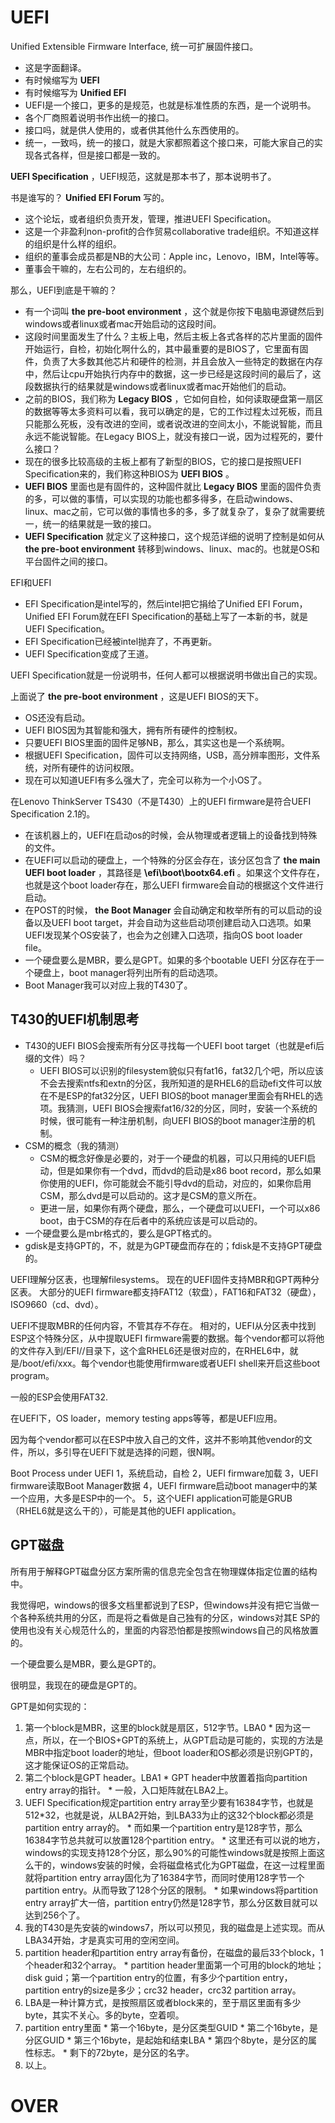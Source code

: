 # UEFI

Unified Extensible Firmware Interface, 统一可扩展固件接口。

  * 这是字面翻译。 
  * 有时候缩写为 **UEFI**
  * 有时候缩写为 **Unified EFI**
  * UEFI是一个接口，更多的是规范，也就是标准性质的东西，是一个说明书。 
  * 各个厂商照着说明书作出统一的接口。 
  * 接口吗，就是供人使用的，或者供其他什么东西使用的。 
  * 统一，一致吗，统一的接口，就是大家都照着这个接口来，可能大家自己的实现各式各样，但是接口都是一致的。 

**UEFI Specification** ，UEFI规范，这就是那本书了，那本说明书了。 

书是谁写的？ **Unified EFI Forum** 写的。

  * 这个论坛，或者组织负责开发，管理，推进UEFI Specification。 
  * 这是一个非盈利non-profit的合作贸易collaborative trade组织。不知道这样的组织是什么样的组织。 
  * 组织的董事会成员都是NB的大公司：Apple inc，Lenovo，IBM，Intel等等。 
  * 董事会干嘛的，左右公司的，左右组织的。 

那么，UEFI到底是干嘛的？

  * 有一个词叫 **the pre-boot environment** ，这个就是你按下电脑电源键然后到windows或者linux或者mac开始启动的这段时间。 
  * 这段时间里面发生了什么？主板上电，然后主板上各式各样的芯片里面的固件开始运行，自检，初始化啊什么的，其中最重要的是BIOS了，它里面有固件，负责了大多数其他芯片和硬件的检测，并且会放入一些特定的数据在内存中，然后让cpu开始执行内存中的数据，这一步已经是这段时间的最后了，这段数据执行的结果就是windows或者linux或者mac开始他们的启动。 
  * 之前的BIOS，我们称为 **Legacy BIOS** ，它如何自检，如何读取硬盘第一扇区的数据等等太多资料可以看，我可以确定的是，它的工作过程太过死板，而且只能那么死板，没有改进的空间，或者说改进的空间太小，不能说智能，而且永远不能说智能。在Legacy BIOS上，就没有接口一说，因为过程死的，要什么接口？ 
  * 现在的很多比较高级的主板上都有了新型的BIOS，它的接口是按照UEFI Specification来的，我们称这种BIOS为 **UEFI BIOS** 。 
  * **UEFI BIOS** 里面也是有固件的，这种固件就比 **Legacy BIOS** 里面的固件负责的多，可以做的事情，可以实现的功能也都多得多，在启动windows、linux、mac之前，它可以做的事情也多的多，多了就复杂了，复杂了就需要统一，统一的结果就是一致的接口。 
  * **UEFI Specification** 就定义了这种接口，这个规范详细的说明了控制是如何从 **the pre-boot environment** 转移到windows、linux、mac的。也就是OS和平台固件之间的接口。 

EFI和UEFI

  * EFI Specification是intel写的，然后intel把它捐给了Unified EFI Forum，Unified EFI Forum就在EFI Specification的基础上写了一本新的书，就是UEFI Specification。 
  * EFI Specification已经被intel抛弃了，不再更新。 
  * UEFI Specification变成了王道。 

UEFI Specification就是一份说明书，任何人都可以根据说明书做出自己的实现。

上面说了 **the pre-boot environment** ，这是UEFI BIOS的天下。

  * OS还没有启动。 
  * UEFI BIOS因为其智能和强大，拥有所有硬件的控制权。 
  * 只要UEFI BIOS里面的固件足够NB，那么，其实这也是一个系统啊。 
  * 根据UEFI Specification，固件可以支持网络，USB，高分辨率图形，文件系统，对所有硬件的访问权限。 
  * 现在可以知道UEFI有多么强大了，完全可以称为一个小OS了。 

在Lenovo ThinkServer TS430（不是T430）上的UEFI firmware是符合UEFI Specification 2.1的。

  * 在该机器上的，UEFI在启动os的时候，会从物理或者逻辑上的设备找到特殊的文件。 
  * 在UEFI可以启动的硬盘上，一个特殊的分区会存在，该分区包含了 **the main UEFI boot loader** ，其路径是 **\efi\boot\bootx64.efi** 。如果这个文件存在，也就是这个boot loader存在，那么UEFI firmware会自动的根据这个文件进行启动。 
  * 在POST的时候， **the Boot Manager** 会自动确定和枚举所有的可以启动的设备以及UEFI boot target，并会自动为这些启动项创建启动入口选项。如果UEFI发现某个OS安装了，也会为之创建入口选项，指向OS boot loader file。 
  * 一个硬盘要么是MBR，要么是GPT。如果的多个bootable UEFI 分区存在于一个硬盘上，boot manager将列出所有的启动选项。 
  * Boot Manager我可以对应上我的T430了。 

## T430的UEFI机制思考

  * T430的UEFI BIOS会搜索所有分区寻找每一个UEFI boot target（也就是efi后缀的文件）吗？ 
    * UEFI BIOS可以识别的filesystem貌似只有fat16，fat32几个吧，所以应该不会去搜索ntfs和extn的分区，我所知道的是RHEL6的启动efi文件可以放在不是ESP的fat32分区，UEFI BIOS的boot manager里面会有RHEL的选项。我猜测，UEFI BIOS会搜索fat16/32的分区，同时，安装一个系统的时候，很可能有一种注册机制，向UEFI BIOS的boot manager注册的机制。 
  * CSM的概念（我的猜测） 
    * CSM的概念好像是必要的，对于一个硬盘的机器，可以只用纯的UEFI启动，但是如果你有一个dvd，而dvd的启动是x86 boot record，那么如果你使用的UEFI，你可能就会不能引导dvd的启动，对应的，如果你启用CSM，那么dvd是可以启动的。这才是CSM的意义所在。 
    * 更进一层，如果你有两个硬盘，那么，一个硬盘可以UEFI，一个可以x86 boot，由于CSM的存在后者中的系统应该是可以启动的。 
  * 一个硬盘要么是mbr格式的，要么是GPT格式的。 
  * gdisk是支持GPT的，不，就是为GPT硬盘而存在的；fdisk是不支持GPT硬盘的。 

UEFI理解分区表，也理解filesystems。 现在的UEFI固件支持MBR和GPT两种分区表。 大部分的UEFI
firmware都支持FAT12（软盘），FAT16和FAT32（硬盘），ISO9660（cd、dvd）。

UEFI不提取MBR的任何内容，不管其存不存在。 相对的，UEFI从分区表中找到ESP这个特殊分区，从中提取UEFI
firmware需要的数据。每个vendor都可以将他的文件存入到<EFI SYSTEM partition>/EFI/<VENDOR
NAME>/目录下，这个盒RHEL6还是很对应的，在RHEL6中，就是/boot/efi/xxx。每个vendor也能使用firmware或者UEFI
shell来开启这些boot program。

一般的ESP会使用FAT32.

在UEFI下，OS loader，memory testing apps等等，都是UEFI应用。

因为每个vendor都可以在ESP中放入自己的文件，这并不影响其他vendor的文件，所以，多引导在UEFI下就是选择的问题，很N啊。

Boot Process under UEFI 1，系统启动，自检 2，UEFI firmware加载 3，UEFI firmware读取Boot
Manager数据 4，UEFI firmware启动boot manager中的某一个应用，大多是ESP中的一个。 5，这个UEFI
application可能是GRUB（RHEL6就是这么干的），可能是其他的UEFI application。

## GPT磁盘

所有用于解释GPT磁盘分区方案所需的信息完全包含在物理媒体指定位置的结构中。

我觉得吧，windows的很多文档里都说到了ESP，但windows并没有把它当做一个各种系统共用的分区，而是将之看做是自己独有的分区，windows对其E
SP的使用也没有关心规范什么的，里面的内容恐怕都是按照windows自己的风格放置的。

一个硬盘要么是MBR，要么是GPT的。

很明显，我现在的硬盘是GPT的。

GPT是如何实现的：

  1. 第一个block是MBR，这里的block就是扇区，512字节。LBA0 
    * 因为这一点，所以，在一个BIOS+GPT的系统上，从GPT启动是可能的，实现的方法是MBR中指定boot loader的地址，但boot loader和OS都必须是识别GPT的，这才能保证OS的正常启动。 
  2. 第二个block是GPT header。LBA1 
    * GPT header中放置着指向partition entry array的指针。 
    * 一般，入口矩阵就在LBA2上。 
  3. UEFI Specification规定partition entry array至少要有16384字节，也就是512*32，也就是说，从LBA2开始，到LBA33为止的这32个block都必须是partition entry array的。 
    * 而如果一个partition entry是128字节，那么16384字节总共就可以放置128个partition entry。 
    * 这里还有可以说的地方，windows的实现支持128个分区，那么90%的可能性windows就是按照上面这么干的，windows安装的时候，会将磁盘格式化为GPT磁盘，在这一过程里面就将partition entry array固化为了16384字节，而同时使用128字节一个partition entry。从而导致了128个分区的限制。 
    * 如果windows将partition entry array扩大一倍，partition entry仍然是128字节，那么分区数目就可以达到256个了。 
  4. 我的T430是先安装的windows7，所以可以预见，我的磁盘是上述实现。而从LBA34开始，才是真实可用的空闲空间。 
  5. partition header和partition entry array有备份，在磁盘的最后33个block，1个header和32个array。 
    * partition header里面第一个可用的block的地址；disk guid；第一个partition entry的位置，有多少个partition entry，partition entry的size是多少；crc32 header，crc32 partition array。 
  6. LBA是一种计算方式，是按照扇区或者block来的，至于扇区里面有多少byte，其实不关心。多的byte，空着呗。 
  7. partition entry里面 
    * 第一个16byte，是分区类型GUID 
    * 第二个16byte，是分区GUID 
    * 第三个16byte，是起始和结束LBA 
    * 第四个8byte，是分区的属性标志。 
    * 剩下的72byte，是分区的名字。 
  8. 以上。 

# OVER


